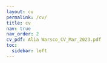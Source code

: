 ```yaml
---
layout: cv
permalink: /cv/
title: cv
nav: true
nav_order: 2
cv_pdf: Alia Warsco_CV_Mar_2023.pdf
toc:
  sidebar: left
---
```


